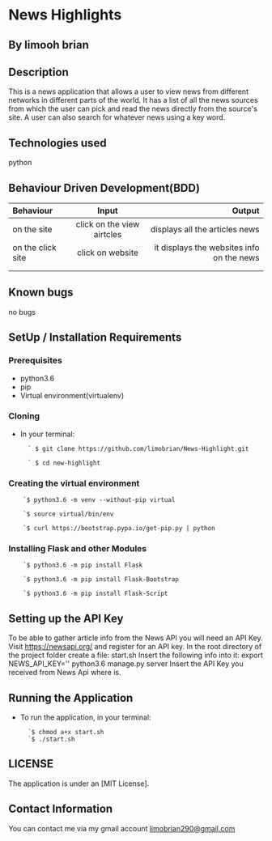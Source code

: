 # News Highlights

## By **limooh brian**

## Description

This is a news application that allows a user to view news from different networks in different parts of the world. It has a list of all the news sources from which the user can pick and read the news directly from the source's site. A user can also search for whatever news using a key word.

## Technologies used

python

## Behaviour Driven Development(BDD)

| Behaviour | Input | Output |
| :---------------- | :---------------: | ------------------: |
| on the site | click on the view airtcles |  displays all the articles news |
| on the click site | click on website | it displays the websites info on the news |
|  |  |  |
|  |  |  |

## Known bugs

no bugs

## SetUp / Installation Requirements

### Prerequisites

* python3.6
* pip
* Virtual environment(virtualenv)

### Cloning

* In your terminal:

        ` $ git clone https://github.com/limobrian/News-Highlight.git

        ` $ cd new-highlight

### Creating the virtual environment

        `$ python3.6 -m venv --without-pip virtual

        `$ source virtual/bin/env

        `$ curl https://bootstrap.pypa.io/get-pip.py | python

### Installing Flask and other Modules

        `$ python3.6 -m pip install Flask

        `$ python3.6 -m pip install Flask-Bootstrap

        `$ python3.6 -m pip install Flask-Script

## Setting up the API Key

To be able to gather article info from the News API you will need an API Key.
Visit   https://newsapi.org/  and register for an API key.
In the root directory of the project folder create a file: start.sh
Insert the following info into it:
export NEWS_API_KEY=''
python3.6 manage.py server
Insert the API Key you received from News Api where is.

## Running the Application

* To run the application, in your terminal:

        `$ chmod a+x start.sh
        `$ ./start.sh

## LICENSE

The application is under an [MIT License].

## Contact Information

You can contact me via my gmail account limobrian290@gmail.com
